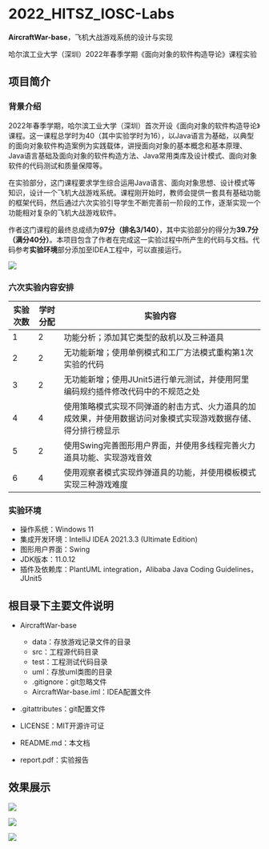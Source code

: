 # 2022_HITSZ_IOSC-Labs

**AircraftWar-base**，飞机大战游戏系统的设计与实现

哈尔滨工业大学（深圳）2022年春季学期《面向对象的软件构造导论》课程实验

## 项目简介

### 背景介绍

2022年春季学期，哈尔滨工业大学（深圳）首次开设《面向对象的软件构造导论》课程。这一课程总学时为40（其中实验学时为16），以Java语言为基础，以典型的面向对象软件构造案例为实践载体，讲授面向对象的基本概念和基本原理、Java语言基础及面向对象的软件构造方法、Java常用类库及设计模式、面向对象软件的代码测试和质量保障等。

在实验部分，这门课程要求学生综合运用Java语言、面向对象思想、设计模式等知识，设计一个飞机大战游戏系统。课程刚开始时，教师会提供一套具有基础功能的框架代码，然后通过六次实验引导学生不断完善前一阶段的工作，逐渐实现一个功能相对复杂的飞机大战游戏软件。

作者这门课程的最终总成绩为**97分（排名3/140）**，其中实验部分的得分为**39.7分（满分40分）**。本项目包含了作者在完成这一实验过程中所产生的代码与文档。代码参考**实验环境**部分添加至IDEA工程中，可以直接运行。

![](./assets/rank.png)

### 六次实验内容安排

| 实验次数 | 学时分配 | 实验内容                                                    |
|------|------|---------------------------------------------------------|
| 1    | 2    | 功能分析；添加其它类型的敌机以及三种道具                                    |
| 2    | 2    | 无功能新增；使用单例模式和工厂方法模式重构第1次实验的代码                           |
| 3    | 2    | 无功能新增；使用JUnit5进行单元测试，并使用阿里编码规约插件修改代码中的不规范之处             |
| 4    | 4    | 使用策略模式实现不同弹道的射击方式、火力道具的加成效果，并使用数据访问对象模式实现游戏数据存储、得分排行榜显示 |
| 5    | 2    | 使用Swing完善图形用户界面，并使用多线程完善火力道具功能、实现游戏音效                   |
| 6    | 4    | 使用观察者模式实现炸弹道具的功能，并使用模板模式实现三种游戏难度                        |

### 实验环境

- 操作系统：Windows 11
- 集成开发环境：IntelliJ IDEA 2021.3.3 (Ultimate Edition)
- 图形用户界面：Swing
- JDK版本：11.0.12
- 插件及依赖库：PlantUML integration，Alibaba Java Coding Guidelines，JUnit5

## 根目录下主要文件说明

- AircraftWar-base
  - data：存放游戏记录文件的目录
  - src：工程源代码目录
  - test：工程测试代码目录
  - uml：存放uml类图的目录
  - .gitignore：git忽略文件
  - AircraftWar-base.iml：IDEA配置文件

- .gitattributes：git配置文件
- LICENSE：MIT开源许可证
- README.md：本文档
- report.pdf：实验报告

## 效果展示

![](./assets/demo1.png)

![](./assets/demo2.png)

![](./assets/demo3.png)
